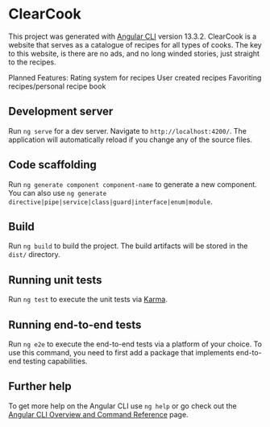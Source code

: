 # ClearCook

This project was generated with [Angular CLI](https://github.com/angular/angular-cli) version 13.3.2.
ClearCook is a website that serves as a catalogue of recipes for all types of cooks. The key to this website, is
there are no ads, and no long winded stories, just straight to the recipes. 

Planned Features: 
Rating system for recipes
User created recipes
Favoriting recipes/personal recipe book


## Development server

Run `ng serve` for a dev server. Navigate to `http://localhost:4200/`. The application will automatically reload if you change any of the source files.

## Code scaffolding

Run `ng generate component component-name` to generate a new component. You can also use `ng generate directive|pipe|service|class|guard|interface|enum|module`.

## Build

Run `ng build` to build the project. The build artifacts will be stored in the `dist/` directory.

## Running unit tests

Run `ng test` to execute the unit tests via [Karma](https://karma-runner.github.io).

## Running end-to-end tests

Run `ng e2e` to execute the end-to-end tests via a platform of your choice. To use this command, you need to first add a package that implements end-to-end testing capabilities.

## Further help

To get more help on the Angular CLI use `ng help` or go check out the [Angular CLI Overview and Command Reference](https://angular.io/cli) page.
